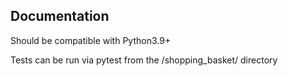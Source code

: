 ## Documentation

Should be compatible with Python3.9+

Tests can be run via pytest from the /shopping_basket/ directory

